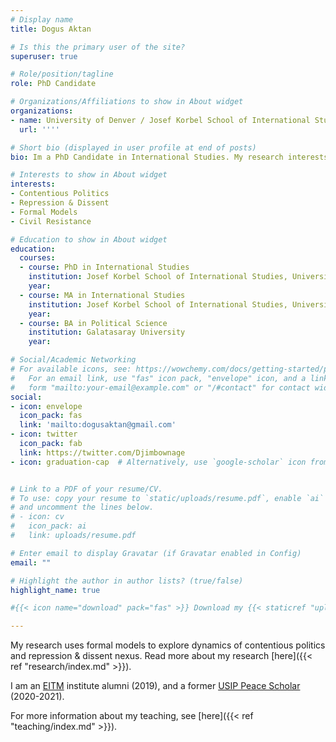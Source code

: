 ```yaml
---
# Display name
title: Dogus Aktan

# Is this the primary user of the site?
superuser: true

# Role/position/tagline
role: PhD Candidate

# Organizations/Affiliations to show in About widget
organizations:
- name: University of Denver / Josef Korbel School of International Studies
  url: ''''

# Short bio (displayed in user profile at end of posts)
bio: Im a PhD Candidate in International Studies. My research interests are state repression, contentious politics, and formal models. 

# Interests to show in About widget
interests:
- Contentious Politics
- Repression & Dissent
- Formal Models
- Civil Resistance

# Education to show in About widget
education:
  courses:
  - course: PhD in International Studies
    institution: Josef Korbel School of International Studies, University of Denver
    year: 
  - course: MA in International Studies
    institution: Josef Korbel School of International Studies, University of Denver
    year: 
  - course: BA in Political Science
    institution: Galatasaray University
    year: 

# Social/Academic Networking
# For available icons, see: https://wowchemy.com/docs/getting-started/page-builder/#icons
#   For an email link, use "fas" icon pack, "envelope" icon, and a link in the
#   form "mailto:your-email@example.com" or "/#contact" for contact widget.
social:
- icon: envelope
  icon_pack: fas
  link: 'mailto:dogusaktan@gmail.com'
- icon: twitter
  icon_pack: fab
  link: https://twitter.com/Djimbownage
- icon: graduation-cap  # Alternatively, use `google-scholar` icon from `ai` icon pack


# Link to a PDF of your resume/CV.
# To use: copy your resume to `static/uploads/resume.pdf`, enable `ai` icons in `params.toml`, 
# and uncomment the lines below.
# - icon: cv
#   icon_pack: ai
#   link: uploads/resume.pdf

# Enter email to display Gravatar (if Gravatar enabled in Config)
email: ""

# Highlight the author in author lists? (true/false)
highlight_name: true

#{{< icon name="download" pack="fas" >}} Download my {{< staticref "uploads/demo_resume.pdf" "newtab" >}}resumé{{< /staticref >}}.

---
```

My research uses formal models to explore dynamics of contentious politics and repression & dissent nexus. Read more about my research [here]({{< ref "research/index.md" >}}).

I am an [EITM](https://eitminstitute.org/) institute alumni (2019), and a former [USIP Peace Scholar](https://www.usip.org/grants-fellowships/fellowships/peace-scholar-fellowship-program) (2020-2021).

For more information about my teaching, see [here]({{< ref "teaching/index.md" >}}).